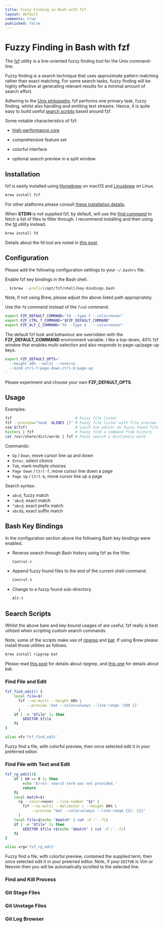 ```yaml
---
title: Fuzzy Finding in Bash with fzf
layout: default
comments: true
published: false
---
```


Fuzzy Finding in Bash with fzf
==============================

The [fzf](https://github.com/junegunn/fzf) utility is a line-oriented fuzzy
finding tool for the Unix command-line.

Fuzzy finding is a search technique that uses approximate pattern matching
rather than exact matching. For some search tasks, fuzzy finding will be highly
effective at generating relevant results for a minimal amount of search effort.

Adhering to the [Unix
philosophy](https://en.wikipedia.org/wiki/Unix_philosophy), fzf performs one
primary task, fuzzy finding, whilst also handling and emitting text streams.
Hence, it is quite easy to build useful [search
scripts](https://bluz71.github.io/2018/11/21/fuzzy-finding-in-bash-with-fzf#search-scripts)
based around fzf.

Some notable characteristics of fzf:

- [high-performance core](https://junegunn.kr/2015/02/fzf-in-go)

- comprehensive feature set

- colorful interface

- optional search preview in a split window

Installation
------------

fzf is easily installed using [Homebrew](https://brew.sh) on macOS and
 [Linuxbrew](http://linuxbrew.sh) on Linux.

```sh
brew install fzf
```

For other platforms please consult [these installation
details](https://github.com/junegunn/fzf#installation).

When **STDIN** is not supplied fzf, by default, will use the [find
command](https://en.wikipedia.org/wiki/Find_(Unix)) to fetch a list of files
to filter through. I recommend installing and then using the
[fd](https://github.com/sharkdp/fd) utility instead.

```sh
brew install fd
```

Details about the fd tool are noted in [this
post](https://bluz71.github.io/2018/06/07/ripgrep-fd-command-line-search-tools.html#fd).

Configuration
-------------

Please add the following configuration settings to your `~/.bashrc` file.

Enable fzf key bindings in the Bash shell.

```sh
. $(brew --prefix)/opt/fzf/shell/key-bindings.bash
```

Note, if not using Brew, please adjust the above listed path appropriately.

Use the `fd` command instead of the `find` command.

```sh
export FZF_DEFAULT_COMMAND='fd --type f --color=never'
export FZF_CTRL_T_COMMAND="$FZF_DEFAULT_COMMAND"
export FZF_ALT_C_COMMAND='fd --type d . --color=never'
```

The default fzf look and behaviour are overridden with the
**FZF_DEFAULT_COMMAND** environment variable. I like a top-down, 40% fzf window
that enables multi-selection and also responds to page-up/page-up keys.

```sh
export FZF_DEFAULT_OPTS='
  --height 40% --multi --reverse
  --bind ctrl-f:page-down,ctrl-b:page-up
'
```

Please experiment and choose your own **FZF_DEFAULT_OPTS**.

Usage
-----

Examples:

```sh
fzf                             # Fuzzy file lister
fzf --preview="head -$LINES {}" # Fuzzy file lister with file preview
vim $(fzf)                      # Lauch Vim editor on fuzzy found file
history | fzf                   # Fuzzy find a command from history
cat /usr/share/dict/words | fzf # Fuzzy search a dictionary word
```

Commands:

- `Up` / `Down`, move cursor line up and down
- `Enter`, select choice
- `Tab`, mark multiple choices
- `Page Down` / `Ctrl-f`, move cursor line down a page
- `Page Up` / `Ctrl-b`, move cursor line up a page

Search syntax:

- `abcd`, fuzzy match
- `'abcd`, exact match
- `^abcd`, exact prefix match
- `abcd$`, exact suffix match

Bash Key Bindings
-----------------

In the configuration section above the following Bash key bindings were enabled.

- Reverse search through Bash history using fzf as the filter.

    ```sh
    Control-r
    ```

- Append fuzzy found files to the end of the current shell command.

    ```sh
    Control-t
    ```

- Change to a fuzzy found sub-directory.

    ```sh
    Alt-t
    ```

<a id="search-scripts"></a>Search Scripts
-----------------------------------------

Whilst the above bare and key-bound usages of are useful, fzf really is best
utilized when scripting custom search commands.

Note, some of the scripts make use of
[ripgrep](https://github.com/BurntSushi/ripgrep) and
[bat](https://github.com/sharkdp/bat). If using Brew please install those
utilities as follows.

```sh
brew install ripgrep bat
```

Please read [this
post](https://bluz71.github.io/2018/06/07/ripgrep-fd-command-line-search-tools.html#ripgrep)
for details about ripgrep, and [this
one](https://remysharp.com/2018/08/23/cli-improved#bat--cat) for details about
bat.

### Find File and Edit

```sh
fzf_find_edit() {
    local file=$(
      fzf --no-multi --height 80% \
          --preview 'bat --color=always --line-range :500 {}'
      )
    if [ -n "$file" ]; then
        $EDITOR $file
    fi
}

alias vf='fzf_find_edit'
```

Fuzzy find a file, with colorful preview, then once selected edit it in your
preferred editor.

### Find File with Text and Edit

```sh
fzf_rg_edit(){
    if [ $# == 0 ]; then
        echo 'Error: search term was not provided.'
        return
    fi
    local match=$(
      rg --color=never --line-number "$1" |
        fzf --no-multi --delimiter : --height 80% \
            --preview "bat --color=always --line-range {2}: {1}"
      )
    local file=$(echo "$match" | cut -d':' -f1)
    if [ -n "$file" ]; then
        $EDITOR $file +$(echo "$match" | cut -d':' -f2)
    fi
}

alias vrg='fzf_rg_edit'
```

Fuzzy find a file, with colorful preview, contained the supplied term, then
once selected edit it in your preerred editor. Note, if your `EDITOR` is Vim or
Neovim then you will be automatically scrolled to the selected line.

### Find and Kill Process

### Git Stage Files

### Git Unstage Files

### Git Log Browser
